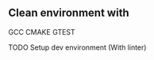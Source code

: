 Clean environment with
----------------------
GCC
CMAKE
GTEST

TODO
Setup dev environment (With linter)